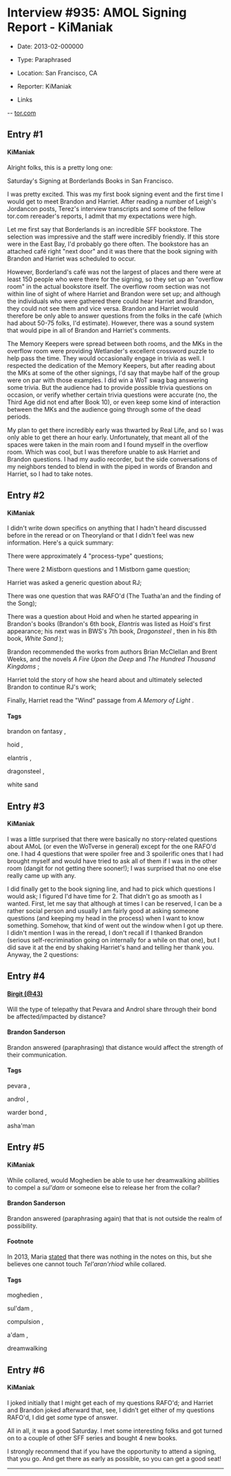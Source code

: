 # Interview #935: AMOL Signing Report - KiManiak

- Date: 2013-02-000000

- Type: Paraphrased

- Location: San Francisco, CA

- Reporter: KiManiak

- Links

-- [tor.com](http://www.tor.com/blogs/2013/02/a-memory-of-light-tour-report-open-thread#322512)


## Entry #1

#### KiManiak

Alright folks, this is a pretty long one:

Saturday's Signing at Borderlands Books in San Francisco.

I was pretty excited. This was my first book signing event and the first time I would get to meet Brandon and Harriet. After reading a number of Leigh's Jordancon posts, Terez's interview transcripts and some of the fellow tor.com rereader's reports, I admit that my expectations were high.

Let me first say that Borderlands is an incredible SFF bookstore. The selection was impressive and the staff were incredibly friendly. If this store were in the East Bay, I'd probably go there often. The bookstore has an attached café right "next door" and it was there that the book signing with Brandon and Harriet was scheduled to occur.

However, Borderland's café was not the largest of places and there were at least 150 people who were there for the signing, so they set up an "overflow room" in the actual bookstore itself. The overflow room section was not within line of sight of where Harriet and Brandon were set up; and although the individuals who were gathered there could hear Harriet and Brandon, they could not see them and vice versa. Brandon and Harriet would therefore be only able to answer questions from the folks in the café (which had about 50-75 folks, I'd estimate). However, there was a sound system that would pipe in all of Brandon and Harriet's comments.

The Memory Keepers were spread between both rooms, and the MKs in the overflow room were providing Wetlander's excellent crossword puzzle to help pass the time. They would occasionally engage in trivia as well. I respected the dedication of the Memory Keepers, but after reading about the MKs at some of the other signings, I'd say that maybe half of the group were on par with those examples. I did win a WoT swag bag answering some trivia. But the audience had to provide possible trivia questions on occasion, or verify whether certain trivia questions were accurate (no, the Third Age did not end after Book 10), or even keep some kind of interaction between the MKs and the audience going through some of the dead periods.

My plan to get there incredibly early was thwarted by Real Life, and so I was only able to get there an hour early. Unfortunately, that meant all of the spaces were taken in the main room and I found myself in the overflow room. Which was cool, but I was therefore unable to ask Harriet and Brandon questions. I had my audio recorder, but the side conversations of my neighbors tended to blend in with the piped in words of Brandon and Harriet, so I had to take notes.

## Entry #2

#### KiManiak

I didn't write down specifics on anything that I hadn't heard discussed before in the reread or on Theoryland or that I didn't feel was new information. Here's a quick summary:

There were approximately 4 "process-type" questions;

There were 2 Mistborn questions and 1 Mistborn game question;

Harriet was asked a generic question about RJ;

There was one question that was RAFO'd (The Tuatha'an and the finding of the Song);

There was a question about Hoid and when he started appearing in Brandon's books (Brandon's 6th book,
*Elantris*
was listed as Hoid's first appearance; his next was in BWS's 7th book,
*Dragonsteel*
, then in his 8th book,
*White Sand*
);

Brandon recommended the works from authors Brian McClellan and Brent Weeks, and the novels
*A Fire Upon the Deep*
and
*The Hundred Thousand Kingdoms*
;

Harriet told the story of how she heard about and ultimately selected Brandon to continue RJ's work;

Finally, Harriet read the "Wind" passage from
*A Memory of Light*
.

#### Tags

brandon on fantasy
,

hoid
,

elantris
,

dragonsteel
,

white sand

## Entry #3

#### KiManiak

I was a little surprised that there were basically no story-related questions about AMoL (or even the WoTverse in general) except for the one RAFO'd one. I had 4 questions that were spoiler free and 3 spoilerific ones that I had brought myself and would have tried to ask all of them if I was in the other room (dangit for not getting there sooner!); I was surprised that no one else really came up with any.

I did finally get to the book signing line, and had to pick which questions I would ask; I figured I'd have time for 2. That didn't go as smooth as I wanted. First, let me say that although at times I can be reserved, I can be a rather social person and usually I am fairly good at asking someone questions (and keeping my head in the process) when I want to know something. Somehow, that kind of went out the window when I got up there. I didn't mention I was in the reread, I don't recall if I thanked Brandon (serious self-recrimination going on internally for a while on that one), but I did save it at the end by shaking Harriet's hand and telling her thank you. Anyway, the 2 questions:

## Entry #4

#### [Birgit (@43)](http://www.tor.com/blogs/2013/02/a-memory-of-light-tour-report-open-thread#321432)

Will the type of telepathy that Pevara and Androl share through their bond be affected/impacted by distance?

#### Brandon Sanderson

Brandon answered (paraphrasing) that distance would affect the strength of their communication.

#### Tags

pevara
,

androl
,

warder bond
,

asha'man

## Entry #5

#### KiManiak

While collared, would Moghedien be able to use her dreamwalking abilities to compel a
*sul'dam*
or someone else to release her from the collar?

#### Brandon Sanderson

Brandon answered (paraphrasing again) that that is not outside the realm of possibility.

#### Footnote

In 2013, Maria
[stated](http://www.theoryland.com/intvmain.php?i=749#18)
that there was nothing in the notes on this, but she believes one cannot touch
*Tel'aran'rhiod*
while collared.

#### Tags

moghedien
,

sul'dam
,

compulsion
,

a'dam
,

dreamwalking

## Entry #6

#### KiManiak

I joked initially that I might get each of my questions RAFO'd; and Harriet and Brandon joked afterward that, see, I didn’t get either of my questions RAFO'd, I did get
*some*
type of answer.

All in all, it was a good Saturday. I met some interesting folks and got turned on to a couple of other SFF series and bought 4 new books.

I strongly recommend that if you have the opportunity to attend a signing, that you go. And get there as early as possible, so you can get a good seat!


---


